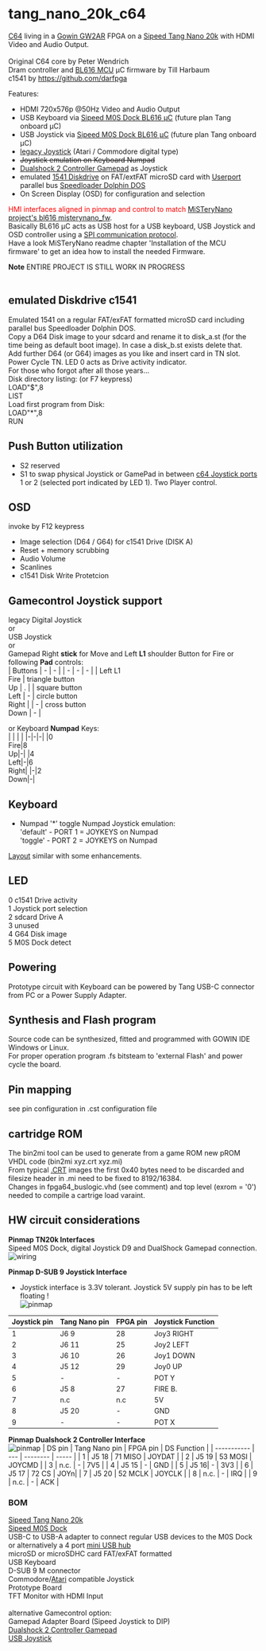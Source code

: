 # tang_nano_20k_c64
[C64](https://en.wikipedia.org/wiki/Commodore_64) living in a [Gowin GW2AR](https://www.gowinsemi.com/en/product/detail/38/) FPGA on a [Sipeed Tang Nano 20k](https://api.dl.sipeed.com/shareURL/TANG/Nano_20K) with HDMI Video and Audio Output.<br>
<br>
Original C64 core by Peter Wendrich<br>
Dram controller and [BL616 MCU](https://en.bouffalolab.com/product/?type=detail&id=25) µC firmware by Till Harbaum<br>
c1541 by https://github.com/darfpga<br>

Features:
* HDMI 720x576p @50Hz Video and Audio Output
* USB Keyboard via [Sipeed M0S Dock BL616 µC](https://wiki.sipeed.com/hardware/en/maixzero/m0s/m0s.html) (future plan Tang onboard µC)
* USB Joystick via [Sipeed M0S Dock BL616 µC](https://wiki.sipeed.com/hardware/en/maixzero/m0s/m0s.html) (future plan Tang onboard µC)
* [legacy Joystick](https://en.wikipedia.org/wiki/Atari_CX40_joystick) (Atari / Commodore digital type)<br>
* ~~Joystick emulation on Keyboard Numpad~~<br>
* [Dualshock 2 Controller Gamepad](https://en.wikipedia.org/wiki/DualShock) as Joystick<br>
* emulated [1541 Diskdrive](https://en.wikipedia.org/wiki/Commodore_1541) on FAT/extFAT microSD card with [Userport](https://www.c64-wiki.com/wiki/User_Port) parallel bus [Speedloader Dolphin DOS](https://www.c64-wiki.de/wiki/Dolphin_DOS)<br>
* On Screen Display (OSD) for configuration and selection<br>

<font color="red">HMI interfaces aligned in pinmap and control to match</font> [MiSTeryNano project's bl616 misterynano_fw](https://github.com/harbaum/MiSTeryNano/tree/main/bl616/misterynano_fw).<br> Basically BL616 µC acts as USB host for a USB keyboard, USB Joystick and OSD controller using a [SPI communication protocol](https://github.com/harbaum/MiSTeryNano/blob/main/SPI.md).<br>Have a look MiSTeryNano readme chapter 'Installation of the MCU firmware' to get an idea how to install the needed Firmware. 

**Note** ENTIRE PROJECT IS STILL WORK IN PROGRESS</b>
<br><br>

## emulated Diskdrive c1541
Emulated 1541 on a regular FAT/exFAT formatted microSD card including parallel bus Speedloader Dolphin DOS.<br>
Copy a D64 Disk image to your sdcard and rename it to disk_a.st  (for the time being as default boot image). In case a disk_b.st exists delete that.<br>
Add further D64 (or G64) images as you like and insert card in TN slot. Power Cycle TN. LED 0 acts as Drive activity indicator.<br> 
For those who forgot after all those years...<br>
Disk directory listing: (or F7 keypress)<br> 
LOAD"$",8<br>
LIST<br> 
Load first program from Disk:<br>
LOAD"*",8<br>
RUN<br>

## Push Button utilization
* S2 reserved<br>
* S1 to swap physical Joystick or GamePad in between [c64 Joystick ports ](https://www.c64-wiki.com/wiki/Control_Port) 1 or 2 (selected port indicated by LED 1). Two Player control.<br>

## OSD
invoke by F12 keypress<br>
* Image selection (D64 / G64) for c1541 Drive (DISK A)<br>
* Reset + memory scrubbing<br>
* Audio Volume<br>
* Scanlines<br>
* c1541 Disk Write Protetcion<br>

## Gamecontrol Joystick support
legacy Digital Joystick<br>
or<br>
USB Joystick<br>
or<br>
Gamepad Right **stick** for Move and Left **L1** shoulder Button for Fire or following **Pad** controls:<br>
| Buttons | - | - |
| - | - | -  |
| Left L1<br>Fire | triangle button<br>Up  | .  |
| square button<br>Left | - | circle button<br>Right |
| - | cross button<br>Down | - |<br>

or Keyboard **Numpad** Keys:<br>
| | | |
|-|-|-|
|0<br>Fire|8<br>Up|-|
|4<br>Left|-|6<br>Right|
|-|2<br>Down|-|

## Keyboard 
* Numpad '*' toggle Numpad Joystick emulation:<br>
 	'default' - PORT 1 = JOYKEYS on Numpad<br>
	'toggle' - PORT 2 = JOYKEYS on Numpad<br>

[Layout](https://github.com/MiSTer-devel/C64_MiSTer/blob/master/keymap.gif) similar with some enhancements.

## LED
0 c1541 Drive activity<br>
1 Joystick port selection<br>
2 sdcard Drive A<br>
3 unused<br>
4 G64 Disk image<br>
5 M0S Dock detect<br>

## Powering
Prototype circuit with Keyboard can be powered by Tang USB-C connector from PC or a Power Supply Adapter. 
## Synthesis and Flash program
Source code can be synthesized, fitted and programmed with GOWIN IDE Windows or Linux.<br>
For proper operation program .fs bitsteam to 'external Flash' and power cycle the board.<br>
## Pin mapping 
see pin configuration in .cst configuration file
## cartridge ROM
The bin2mi tool can be used to generate from a game ROM new pROM VHDL code (bin2mi xyz.crt xyz.mi)<br>
From typical [.CRT](https://vice-emu.sourceforge.io/vice_17.html#SEC429) images the first 0x40 bytes need to be discarded and filesize header in .mi need to be fixed to 8192/16384.<br>Changes in fpga64_buslogic.vhd (see comment) and top level (exrom = '0') needed to compile a cartrige load varaint.<br>

## HW circuit considerations
**Pinmap TN20k Interfaces** <br>
 Sipeed M0S Dock, digital Joystick D9 and DualShock Gamepad connection.<br>
 ![wiring](\.assets/wiring_spi_irq.png)

**Pinmap D-SUB 9 Joystick Interface** <br>
- Joystick interface is 3.3V tolerant. Joystick 5V supply pin has to be left floating !<br>
![pinmap](\.assets/vic20-Joystick.png)

| Joystick pin | Tang Nano pin | FPGA pin | Joystick Function |
| ----------- | ---   | --------  | ----- |
| 1 | J6 9  | 28   | Joy3 RIGHT | 28 |
| 2 | J6 11  | 25 | Joy2 LEFT | 25 |
| 3 | J6 10 | 26 | Joy1 DOWN | 26 |
| 4 | J5 12 | 29 | Joy0 UP | 29 |
| 5 | - | - | POT Y | - |
| 6 | J5 8 | 27 | FIRE B.| 27 |
| 7 | n.c | n.c | 5V | - |
| 8 | J5 20 | - | GND | - |
| 9 | - | - | POT X | - |

**Pinmap Dualshock 2 Controller Interface** <br>
![pinmap](\.assets/controller-pinout.jpg)
| DS pin | Tang Nano pin | FPGA pin | DS Function |
| ----------- | ---   | --------  | ----- |
| 1 | J5 18 | 71 MISO | JOYDAT  |
| 2 | J5 19 | 53 MOSI  | JOYCMD |
| 3 | n.c. | - | 7V5 |
| 4 | J5 15 | - | GND |
| 5 | J5 16| - | 3V3 |
| 6 | J5 17 | 72 CS | JOYn|
| 7 | J5 20 | 52 MCLK | JOYCLK |
| 8 | n.c. | - | IRQ |
| 9 | n.c. | - | ACK |

### BOM
[Sipeed Tang Nano 20k](https://api.dl.sipeed.com/shareURL/TANG/Nano_20K)<br>
[Sipeed M0S Dock](https://wiki.sipeed.com/hardware/en/maixzero/m0s/m0s.html)<br>
USB-C to USB-A adapter to connect regular USB devices to the M0S Dock or alternatively a 4 port [mini USB hub](https://a.aliexpress.com/_EIidgjH)<br>
microSD or microSDHC card FAT/exFAT formatted<br>
USB Keyboard<br>
D-SUB 9 M connector<br> 
Commodore/[Atari](https://en.wikipedia.org/wiki/Atari_CX40_joystick) compatible Joystick<br>
Prototype Board<br>
TFT Monitor with HDMI Input<br>
<br>
alternative Gamecontrol option:<br>
Gamepad Adapter Board (Sipeed Joystick to DIP)<br>
[Dualshock 2 Controller Gamepad](https://en.wikipedia.org/wiki/DualShock)<br>
[USB Joystick](https://www.speedlink.com/en/COMPETITION-PRO-EXTRA-USB-Joystick-black-red/SL-650212-BKRD)<br>
